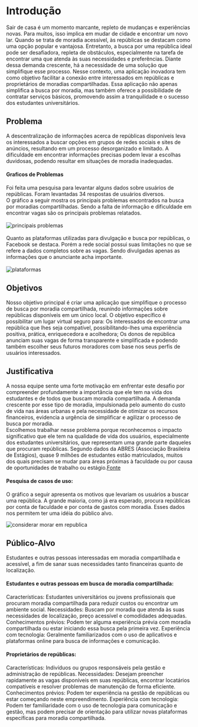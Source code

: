 # Introdução

Sair de casa é um momento marcante, repleto de mudanças e experiências novas. Para muitos, isso implica em mudar de cidade e encontrar um novo lar. Quando se trata de moradia acessível, às repúblicas se destacam como uma opção popular e vantajosa.
Entretanto, a busca por uma república ideal pode ser desafiadora, repleta de obstáculos, especialmente na tarefa de encontrar uma que atenda às suas necessidades e preferências.
Diante dessa demanda crescente, há a necessidade de uma solução que simplifique esse processo. Nesse contexto, uma aplicação inovadora tem como objetivo facilitar a conexão entre interessados em repúblicas e proprietários de moradias compartilhadas. Essa aplicação não apenas simplifica a busca por moradia, mas também oferece a possibilidade de contratar serviços básicos, promovendo assim a tranquilidade e o sucesso dos estudantes universitários.



## Problema
A descentralização de informações acerca de repúblicas disponíveis leva os interessados a buscar opções em grupos de redes sociais e sites de anúncios, resultando em um processo desorganizado e limitado. A dificuldade em encontrar informações precisas podem levar a escolhas duvidosas, podendo resultar em situações de moradia inadequadas.
#### Graficos de Problemas 
Foi feita uma pesquisa para levantar alguns dados sobre usuários de repúblicas. Foram levantadas 34 respostas de usuários diversos.
<br>
O gráfico a seguir mostra os principais problemas encontrados na busca por moradias compartilhadas. Sendo a falta de informação e dificuldade em encontrar vagas são os principais problemas relatados.
<br><br>
<img title="principais problemas" src="https://i.imgur.com/R450be5.jpeg">
<br><br>
Quanto as plataformas utilizadas para divulgação e busca por repúblicas, o Facebook se destaca. Porém a rede social possui suas limitações no que se refere a dados completos sobre as vagas. Sendo divulgadas apenas as informações que o anunciante acha importante.
<br><br>
<img title="plataformas" src="https://i.imgur.com/peSm00x.jpeg">
<br>


## Objetivos

Nosso objetivo principal é criar uma aplicação que simplifique o processo de busca por moradia compartilhada, reunindo informações sobre repúblicas disponíveis em um único local. 
O objetivo específico é possibilitar um lugar virtual seguro para:
Os interessados de encontrar uma república que lhes seja compatível, possibilitando-lhes uma experiência positiva, prática, enriquecedora e acolhedora;
Os donos de república anunciam suas vagas de forma transparente e simplificada e podendo também escolher seus futuros moradores com base nos seus perfis de usuários interessados.   

## Justificativa

A nossa equipe sente uma forte motivação em enfrentar este desafio por compreender profundamente a importância que ele tem na vida dos estudantes e de todos que buscam moradia compartilhada. A demanda crescente por esse tipo de moradia, impulsionada pelo aumento do custo de vida nas áreas urbanas e pela necessidade de otimizar os recursos financeiros, evidencia a urgência de simplificar e agilizar o processo de busca por moradia.<br>Escolhemos trabalhar nesse problema porque reconhecemos o impacto significativo que ele tem na qualidade de vida dos usuários, especialmente dos estudantes universitários, que representam uma grande parte daqueles que procuram repúblicas. Segundo dados da ABRES (Associação Brasileira de Estágios), quase 9 milhões de estudantes estão matriculados, muitos dos quais precisam se mudar para áreas próximas à faculdade ou por causa de oportunidades de trabalho ou estágio.<a href="https://abres.org.br/estatisticas/#:~:text=Já%20no%20nível%20superior%2C%20segundo,66%25%20no%20mesmo%20período).">Fonte</a><br>
#### Pesquisa de casos de uso:

O gráfico a seguir apresenta os motivos que levariam os usuários a buscar uma república. A grande maioria, como já era esperado, procura repúblicas por conta de faculdade e por conta de gastos com moradia. Esses dados nos permitem ter uma idéia do público alvo.
<br>

<img title="considerar morar em republica" src="https://i.imgur.com/YKRiinb.jpeg"> <br>


## Público-Alvo

Estudantes e outras pessoas interessadas em moradia compartilhada e acessível, a fim de  sanar suas necessidades tanto financeiras quanto de localização.

#### Estudantes e outras pessoas em busca de moradia compartilhada:

Características: Estudantes universitários ou jovens profissionais que procuram moradia compartilhada para reduzir custos ou encontrar um ambiente social.
Necessidades: Buscam por moradia que atenda às suas necessidades de localização, preço acessível e comodidades adequadas.
 Conhecimentos prévios: Podem ter alguma experiência prévia com moradia compartilhada ou estar iniciando essa busca pela primeira vez.
Experiência com tecnologia: Geralmente familiarizados com o uso de aplicativos e plataformas online para busca de informações e comunicação.

#### Proprietários de repúblicas:

Características: Indivíduos ou grupos responsáveis pela gestão e administração de repúblicas.
Necessidades: Desejam preencher rapidamente as vagas disponíveis em suas repúblicas, encontrar locatários compatíveis e resolver problemas de manutenção de forma eficiente.
Conhecimentos prévios: Podem ter experiência na gestão de repúblicas ou estar começando neste empreendimento.
Experiência com tecnologia: Podem ter familiaridade com o uso de tecnologia para comunicação e gestão, mas podem precisar de orientação para utilizar novas plataformas específicas para moradia compartilhada.
